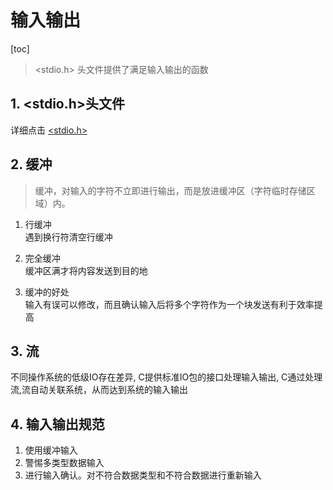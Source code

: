 # 输入输出
[toc]

> <stdio.h> 头文件提供了满足输入输出的函数
## 1. <stdio.h>头文件
详细点击 [<stdio.h>][1]

## 2. 缓冲
> 缓冲，对输入的字符不立即进行输出，而是放进缓冲区（字符临时存储区域）内。

1. 行缓冲  
遇到换行符清空行缓冲

2. 完全缓冲  
    缓冲区满才将内容发送到目的地

3. 缓冲的好处  
输入有误可以修改，而且确认输入后将多个字符作为一个块发送有利于效率提高

## 3. 流
不同操作系统的低级IO存在差异, C提供标准IO包的接口处理输入输出, C通过处理流,流自动关联系统，从而达到系统的输入输出

## 4. 输入输出规范
1. 使用缓冲输入
2. 警惕多类型数据输入
3. 进行输入确认。对不符合数据类型和不符合数据进行重新输入
   
[1]: http://note.youdao.com/noteshare?id=201218f51b1d1a90500aeb7eb2bf66d7&sub=FD66E882482048209713E0702FE9D775